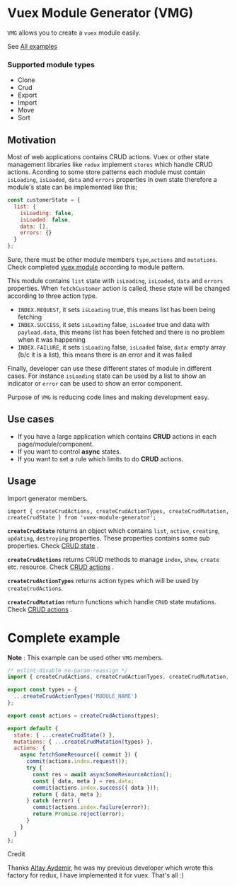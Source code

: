 # Vuex Module Generator (VMG)

`VMG` allows you to create a `vuex` module easily.

See [All examples](https://github.com/abdullah/vuex-module-generator/blob/master/examples)

### Supported module types

* Clone
* Crud
* Export
* Import
* Move
* Sort

## Motivation

Most of web applications contains CRUD actions. Vuex or other state management libraries like `redux` implement `stores` which handle CRUD actions.
Acording to some store patterns each module must contain `isLoading`, `isLoaded`, `data` and `errors` properties in own state therefore a module's state can be implemented like this;

```javascript
const customerState = {
  list: {
    isLoading: false,
    isLoaded: false,
    data: [],
    errors: {}
  }
};
```

Sure, there must be other module members `type`,`actions` and `mutations`. Check completed [ vuex module](https://github.com/abdullah/vuex-module-generator/blob/master/docs/example-module.js) according to module pattern.

This module contains `list` state with `isLoading`, `isLoaded`, `data` and `errors` properties. When `fetchCustomer` action is called, these state will be changed according to three action type.

  * `INDEX.REQUEST`, it sets `isLoading` true, this means list has been being fetching
  * `INDEX.SUCCESS`, it sets `isLoading` false, `isLoaded` true and data with `payload.data`, this means list has been fetched and there is no problem when it was happening
  * `INDEX.FAILURE`, it sets `isLoading` false, `isLoaded` false, `data`: empty array (b/c it is a list), this means there is an error and it was failed



Finally, developer can use these different states of module in different cases. For instance `isLoading` state can be used by a list to show an indicator or `error` can be used to show an error component.

Purpose of `VMG` is reducing code lines and making development easy.

## Use cases

* If you have a large application which contains **CRUD** actions in each page/module/component.
* If you want to control **async** states.
* If you want to set a rule which limits to do **CRUD** actions.


## Usage

Import generator members.

```
import { createCrudActions, createCrudActionTypes, createCrudMutation, createCrudState } from 'vuex-module-generator';
```

**`createCrudState`** returns an object which contains `list`, `active`, `creating`, `updating`, `destroying` properties.
These properties contains some sub properties. Check [CRUD state](https://github.com/Vispera/vuex-module-generator/blob/master/src/state/crud.js) .

**`createCrudActions`** returns CRUD methods to manage `index`, `show`, `create` etc. resource.
Check [CRUD actions](https://github.com/Vispera/vuex-module-generator/blob/master/src/action/crud.js) .


**`createCrudActionTypes`** returns action types which will be used by `createCrudActions`.

**`createCrudMutation`** return functions which handle `CRUD` state mutations. Check [CRUD actions](https://github.com/Vispera/vuex-module-generator/blob/master/src/mutations/crud.js) .


# Complete example

**Note** : This example can be used other  `VMG` members.

```javascript
/* eslint-disable no-param-reassign */
import { createCrudActions, createCrudActionTypes, createCrudMutation, createCrudState } from 'vuex-module-generator';

export const types = {
  ...createCrudActionTypes('MODULE_NAME')
};

export const actions = createCrudActions(types);

export default {
  state: { ...createCrudState() },
  mutations: { ...createCrudMutation(types) },
  actions: {
    async fetchSomeResource({ commit }) {
      commit(actions.index.request());
      try {
        const res = await asyncSomeResourceAction();
        const { data, meta } = res.data;
        commit(actions.index.success({ data }));
        return { data, meta };
      } catch (error) {
        commit(actions.index.failure(error));
        return Promise.reject(error);
      }
    }
  }
};
```


Credit

Thanks [Altay Aydemir](https://github.com/altayaydemir), he was my previous developer which wrote this factory for redux, I have implemented it for vuex. That's all :)
